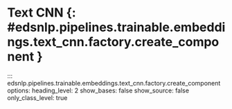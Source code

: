 # Text CNN {: #edsnlp.pipelines.trainable.embeddings.text_cnn.factory.create_component }

::: edsnlp.pipelines.trainable.embeddings.text_cnn.factory.create_component
    options:
        heading_level: 2
        show_bases: false
        show_source: false
        only_class_level: true
